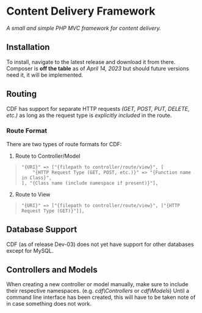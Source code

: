 # Content Delivery Framework
*A small and simple PHP MVC framework for content delivery.*

## Installation
To install, navigate to the latest release and download it from there. Composer is **off the table** as of _April 14, 2023_ but should future versions need it, it will be implemented.

## Routing
CDF has support for separate HTTP requests *(GET, POST, PUT, DELETE, etc.)* as long as the request type is *explicitly included* in the route.
### Route Format
There are two types of route formats for CDF:

 1. Route to Controller/Model
>     "{URI}" => ["{filepath to controller/route/view}", [
>         "{HTTP Request Type (GET, POST, etc.)}" => "{Function name in Class}",
>     ], "{Class name (include namespace if present)}"],
 2. Route to View
>     "{URI}" => ["{filepath to controller/route/view}", ["{HTTP Request Type (GET)}"]],

## Database Support
CDF (as of release Dev-03) does not yet have support for other databases except for MySQL. 

## Controllers and Models
When creating a new controller or model manually, make sure to include their respective namespaces. (e.g. _cdf\Controllers_ or _cdf\Models_)
Until a command line interface has been created, this will have to be taken note of in case something does not work.
